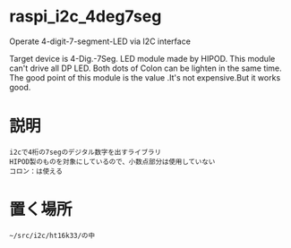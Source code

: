 # raspi_i2c_4deg7seg
Operate 4-digit-7-segment-LED via I2C interface

Target device is 4-Dig.-7Seg. LED module made by HIPOD.
This module can't drive all DP LED.
Both dots of Colon can be lighten in the same time.
The good point of this module is the value .It's not expensive.But it works good.


説明  
=====
	i2cで4桁の7segのデジタル数字を出すライブラリ  
	HIPOD製のものを対象にしているので、小数点部分は使用していない  
	コロン：は使える  
  
置く場所  
========  
	~/src/i2c/ht16k33/の中  
  

